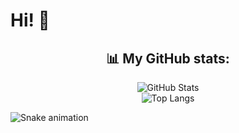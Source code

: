 # Hi! 👋

<div align="center">

## 📊 **My GitHub stats:**
![GitHub Stats](https://github-readme-stats.vercel.app/api?username=ChasDig&show_icons=true&theme=radical)  
![Top Langs](https://github-readme-stats.vercel.app/api/top-langs/?username=ChasDig&layout=compact&theme=radical)  

</div>

![Snake animation](https://github.com/vasiliy-pupkin/vasiliy-pupkin/blob/output/github-contribution-grid-snake.svg)
